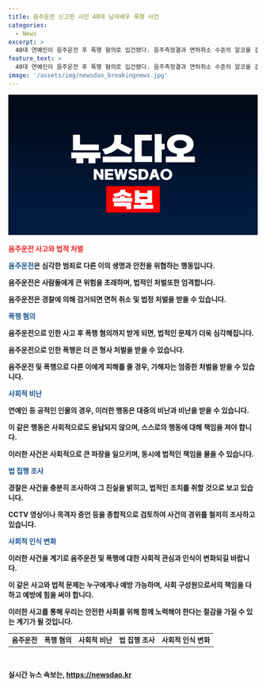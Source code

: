 ```yaml
---
title: 음주운전 신고한 시민 40대 남자배우 폭행 사건
categories:
  - News
excerpt: >
  40대 연예인이 음주운전 후 폭행 혐의로 입건됐다. 음주측정결과 면허취소 수준의 알코올 검출, 신고자들과의 시비로 폭행 혐의도 받았다. A씨는 음주운전을 인정하면서 폭행은 부인하고 경찰의 조사가 진행 중이다. CCTV를 토대로 사건 경위를 확인 중이니 논란이 예상된다. (총 148자)
feature_text: >
  40대 연예인이 음주운전 후 폭행 혐의로 입건됐다. 음주측정결과 면허취소 수준의 알코올 검출, 신고자들과의 시비로 폭행 혐의도 받았다. A씨는 음주운전을 인정하면서 폭행은 부인하고 경찰의 조사가 진행 중이다. CCTV를 토대로 사건 경위를 확인 중이니 논란이 예상된다. (총 148자)
image: '/assets/img/newsdao_breakingnews.jpg'
---
```


<p><img src="/assets/img/newsdao_breakingnews.jpg" alt="firstkoreanews 속보" /></p>

<p><b><span style="color: #ee2323;">음주운전 사고와 법적 처벌</span></b></p>

<p><b><span style="color: #1a5490;">음주운전</span><b>은 심각한 범죄로 다른 이의 생명과 안전을 위협하는 행동입니다.</p>

<p>음주운전은 사람들에게 큰 위험을 초래하며, 법적인 처벌또한 엄격합니다. </p>

<p>음주운전은 경찰에 의해 검거되면 면허 취소 및 법정 처벌을 받을 수 있습니다.</p>

<p><b><span style="color: #1a5490;">폭행 혐의</span></b></p>

<p>음주운전으로 인한 사고 후 폭행 혐의까지 받게 되면, 법적인 문제가 더욱 심각해집니다.</p>

<p>음주운전으로 인한 폭행은 더 큰 형사 처벌을 받을 수 있습니다.</p>

<p>음주운전 및 폭행으로 다른 이에게 피해를 줄 경우, 가해자는 엄중한 처벌을 받을 수 있습니다.</p>

<p><b><span style="color: #1a5490;">사회적 비난</span></b></p>

<p>연예인 등 공적인 인물의 경우, 이러한 행동은 대중의 비난과 비난을 받을 수 있습니다.</p>

<p>이 같은 행동은 사회적으로도 용납되지 않으며, 스스로의 행동에 대해 책임을 져야 합니다.</p>

<p>이러한 사건은 사회적으로 큰 파장을 일으키며, 동시에 법적인 책임을 물을 수 있습니다.</p>

<p><b><span style="color: #1a5490;">법 집행 조사</span></b></p>

<p>경찰은 사건을 충분히 조사하여 그 진실을 밝히고, 법적인 조치를 취할 것으로 보고 있습니다.</p>

<p>CCTV 영상이나 목격자 증언 등을 종합적으로 검토하여 사건의 경위를 철저히 조사하고 있습니다. </p>

<p><b><span style="color: #1a5490;">사회적 인식 변화</span></b></p>

<p>이러한 사건을 계기로 음주운전 및 폭행에 대한 사회적 관심과 인식이 변화되길 바랍니다.</p>

<p>이 같은 사고와 법적 문제는 누구에게나 예방 가능하며, 사회 구성원으로서의 책임을 다하고 예방에 힘을 써야 합니다.</p>

<p>이러한 사고를 통해 우리는 안전한 사회를 위해 함께 노력해야 한다는 절감을 가질 수 있는 계기가 될 것입니다.</p>

<table>
  <tr>
    <td style="text-align: center; height: 17px;"><b>음주운전</b></td>
    <td style="text-align: center; height: 17px;"><b>폭행 혐의</b></td>
    <td style="text-align: center; height: 17px;"><b>사회적 비난</b></td>
    <td style="text-align: center; height: 17px;"><b>법 집행 조사</b></td>
    <td style="text-align: center; height: 17px;"><b>사회적 인식 변화</b></td>
  </tr>
</table>

<p data-ke-size="size16">&nbsp;</p>
실시간 뉴스 속보는, <a href="https://newsdao.kr" rel="dofollow">https://newsdao.kr</a>


